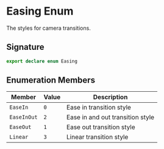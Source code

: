 # Easing Enum

The styles for camera transitions.

## Signature

```typescript
export declare enum Easing
```

## Enumeration Members

| Member | Value | Description |
| --- | --- | --- |
| `EaseIn` | `0` | Ease in transition style |
| `EaseInOut` | `2` | Ease in and out transition style |
| `EaseOut` | `1` | Ease out transition style |
| `Linear` | `3` | Linear transition style |
